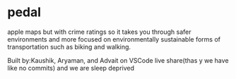 # pedal
apple maps but with crime ratings so it takes you through safer environments and more focused on environmentally sustainable forms of transportation such as biking and walking.


Built by:Kaushik, Aryaman, and Advait on VSCode live share(thas y we have like no commits) and we are sleep deprived
